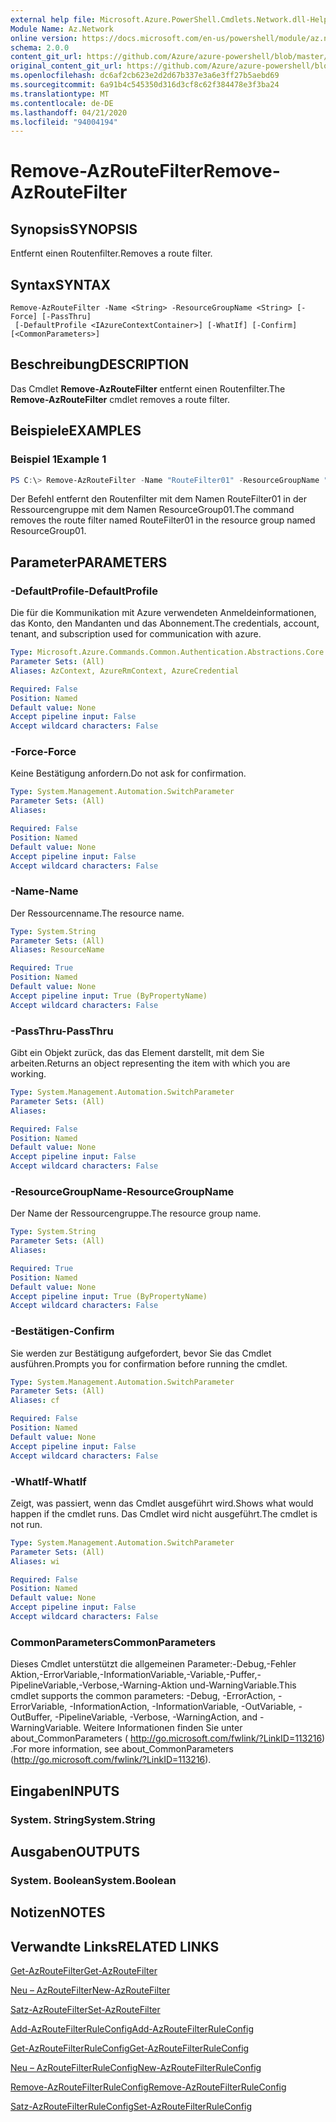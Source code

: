 ```yaml
---
external help file: Microsoft.Azure.PowerShell.Cmdlets.Network.dll-Help.xml
Module Name: Az.Network
online version: https://docs.microsoft.com/en-us/powershell/module/az.network/remove-azroutefilter
schema: 2.0.0
content_git_url: https://github.com/Azure/azure-powershell/blob/master/src/Network/Network/help/Remove-AzRouteFilter.md
original_content_git_url: https://github.com/Azure/azure-powershell/blob/master/src/Network/Network/help/Remove-AzRouteFilter.md
ms.openlocfilehash: dc6af2cb623e2d2d67b337e3a6e3ff27b5aebd69
ms.sourcegitcommit: 6a91b4c545350d316d3cf8c62f384478e3f3ba24
ms.translationtype: MT
ms.contentlocale: de-DE
ms.lasthandoff: 04/21/2020
ms.locfileid: "94004194"
---
```

# <span data-ttu-id="60209-101">Remove-AzRouteFilter</span><span class="sxs-lookup"><span data-stu-id="60209-101">Remove-AzRouteFilter</span></span>

## <span data-ttu-id="60209-102">Synopsis</span><span class="sxs-lookup"><span data-stu-id="60209-102">SYNOPSIS</span></span>
<span data-ttu-id="60209-103">Entfernt einen Routenfilter.</span><span class="sxs-lookup"><span data-stu-id="60209-103">Removes a route filter.</span></span>

## <span data-ttu-id="60209-104">Syntax</span><span class="sxs-lookup"><span data-stu-id="60209-104">SYNTAX</span></span>

```
Remove-AzRouteFilter -Name <String> -ResourceGroupName <String> [-Force] [-PassThru]
 [-DefaultProfile <IAzureContextContainer>] [-WhatIf] [-Confirm] [<CommonParameters>]
```

## <span data-ttu-id="60209-105">Beschreibung</span><span class="sxs-lookup"><span data-stu-id="60209-105">DESCRIPTION</span></span>
<span data-ttu-id="60209-106">Das Cmdlet **Remove-AzRouteFilter** entfernt einen Routenfilter.</span><span class="sxs-lookup"><span data-stu-id="60209-106">The **Remove-AzRouteFilter** cmdlet removes a route filter.</span></span>

## <span data-ttu-id="60209-107">Beispiele</span><span class="sxs-lookup"><span data-stu-id="60209-107">EXAMPLES</span></span>

### <span data-ttu-id="60209-108">Beispiel 1</span><span class="sxs-lookup"><span data-stu-id="60209-108">Example 1</span></span>
```powershell
PS C:\> Remove-AzRouteFilter -Name "RouteFilter01" -ResourceGroupName "ResourceGroup01"
```

<span data-ttu-id="60209-109">Der Befehl entfernt den Routenfilter mit dem Namen RouteFilter01 in der Ressourcengruppe mit dem Namen ResourceGroup01.</span><span class="sxs-lookup"><span data-stu-id="60209-109">The command removes the route filter named RouteFilter01 in the resource group named ResourceGroup01.</span></span>

## <span data-ttu-id="60209-110">Parameter</span><span class="sxs-lookup"><span data-stu-id="60209-110">PARAMETERS</span></span>

### <span data-ttu-id="60209-111">-DefaultProfile</span><span class="sxs-lookup"><span data-stu-id="60209-111">-DefaultProfile</span></span>
<span data-ttu-id="60209-112">Die für die Kommunikation mit Azure verwendeten Anmeldeinformationen, das Konto, den Mandanten und das Abonnement.</span><span class="sxs-lookup"><span data-stu-id="60209-112">The credentials, account, tenant, and subscription used for communication with azure.</span></span>

```yaml
Type: Microsoft.Azure.Commands.Common.Authentication.Abstractions.Core.IAzureContextContainer
Parameter Sets: (All)
Aliases: AzContext, AzureRmContext, AzureCredential

Required: False
Position: Named
Default value: None
Accept pipeline input: False
Accept wildcard characters: False
```

### <span data-ttu-id="60209-113">-Force</span><span class="sxs-lookup"><span data-stu-id="60209-113">-Force</span></span>
<span data-ttu-id="60209-114">Keine Bestätigung anfordern.</span><span class="sxs-lookup"><span data-stu-id="60209-114">Do not ask for confirmation.</span></span>

```yaml
Type: System.Management.Automation.SwitchParameter
Parameter Sets: (All)
Aliases:

Required: False
Position: Named
Default value: None
Accept pipeline input: False
Accept wildcard characters: False
```

### <span data-ttu-id="60209-115">-Name</span><span class="sxs-lookup"><span data-stu-id="60209-115">-Name</span></span>
<span data-ttu-id="60209-116">Der Ressourcenname.</span><span class="sxs-lookup"><span data-stu-id="60209-116">The resource name.</span></span>

```yaml
Type: System.String
Parameter Sets: (All)
Aliases: ResourceName

Required: True
Position: Named
Default value: None
Accept pipeline input: True (ByPropertyName)
Accept wildcard characters: False
```

### <span data-ttu-id="60209-117">-PassThru</span><span class="sxs-lookup"><span data-stu-id="60209-117">-PassThru</span></span>
<span data-ttu-id="60209-118">Gibt ein Objekt zurück, das das Element darstellt, mit dem Sie arbeiten.</span><span class="sxs-lookup"><span data-stu-id="60209-118">Returns an object representing the item with which you are working.</span></span>

```yaml
Type: System.Management.Automation.SwitchParameter
Parameter Sets: (All)
Aliases:

Required: False
Position: Named
Default value: None
Accept pipeline input: False
Accept wildcard characters: False
```

### <span data-ttu-id="60209-119">-ResourceGroupName</span><span class="sxs-lookup"><span data-stu-id="60209-119">-ResourceGroupName</span></span>
<span data-ttu-id="60209-120">Der Name der Ressourcengruppe.</span><span class="sxs-lookup"><span data-stu-id="60209-120">The resource group name.</span></span>

```yaml
Type: System.String
Parameter Sets: (All)
Aliases:

Required: True
Position: Named
Default value: None
Accept pipeline input: True (ByPropertyName)
Accept wildcard characters: False
```

### <span data-ttu-id="60209-121">-Bestätigen</span><span class="sxs-lookup"><span data-stu-id="60209-121">-Confirm</span></span>
<span data-ttu-id="60209-122">Sie werden zur Bestätigung aufgefordert, bevor Sie das Cmdlet ausführen.</span><span class="sxs-lookup"><span data-stu-id="60209-122">Prompts you for confirmation before running the cmdlet.</span></span>

```yaml
Type: System.Management.Automation.SwitchParameter
Parameter Sets: (All)
Aliases: cf

Required: False
Position: Named
Default value: None
Accept pipeline input: False
Accept wildcard characters: False
```

### <span data-ttu-id="60209-123">-WhatIf</span><span class="sxs-lookup"><span data-stu-id="60209-123">-WhatIf</span></span>
<span data-ttu-id="60209-124">Zeigt, was passiert, wenn das Cmdlet ausgeführt wird.</span><span class="sxs-lookup"><span data-stu-id="60209-124">Shows what would happen if the cmdlet runs.</span></span>
<span data-ttu-id="60209-125">Das Cmdlet wird nicht ausgeführt.</span><span class="sxs-lookup"><span data-stu-id="60209-125">The cmdlet is not run.</span></span>

```yaml
Type: System.Management.Automation.SwitchParameter
Parameter Sets: (All)
Aliases: wi

Required: False
Position: Named
Default value: None
Accept pipeline input: False
Accept wildcard characters: False
```

### <span data-ttu-id="60209-126">CommonParameters</span><span class="sxs-lookup"><span data-stu-id="60209-126">CommonParameters</span></span>
<span data-ttu-id="60209-127">Dieses Cmdlet unterstützt die allgemeinen Parameter:-Debug,-Fehler Aktion,-ErrorVariable,-InformationVariable,-Variable,-Puffer,-PipelineVariable,-Verbose,-Warning-Aktion und-WarningVariable.</span><span class="sxs-lookup"><span data-stu-id="60209-127">This cmdlet supports the common parameters: -Debug, -ErrorAction, -ErrorVariable, -InformationAction, -InformationVariable, -OutVariable, -OutBuffer, -PipelineVariable, -Verbose, -WarningAction, and -WarningVariable.</span></span> <span data-ttu-id="60209-128">Weitere Informationen finden Sie unter about_CommonParameters ( http://go.microsoft.com/fwlink/?LinkID=113216) .</span><span class="sxs-lookup"><span data-stu-id="60209-128">For more information, see about_CommonParameters (http://go.microsoft.com/fwlink/?LinkID=113216).</span></span>

## <span data-ttu-id="60209-129">Eingaben</span><span class="sxs-lookup"><span data-stu-id="60209-129">INPUTS</span></span>

### <span data-ttu-id="60209-130">System. String</span><span class="sxs-lookup"><span data-stu-id="60209-130">System.String</span></span>

## <span data-ttu-id="60209-131">Ausgaben</span><span class="sxs-lookup"><span data-stu-id="60209-131">OUTPUTS</span></span>

### <span data-ttu-id="60209-132">System. Boolean</span><span class="sxs-lookup"><span data-stu-id="60209-132">System.Boolean</span></span>

## <span data-ttu-id="60209-133">Notizen</span><span class="sxs-lookup"><span data-stu-id="60209-133">NOTES</span></span>

## <span data-ttu-id="60209-134">Verwandte Links</span><span class="sxs-lookup"><span data-stu-id="60209-134">RELATED LINKS</span></span>

[<span data-ttu-id="60209-135">Get-AzRouteFilter</span><span class="sxs-lookup"><span data-stu-id="60209-135">Get-AzRouteFilter</span></span>](./Get-AzRouteFilter.md)

[<span data-ttu-id="60209-136">Neu – AzRouteFilter</span><span class="sxs-lookup"><span data-stu-id="60209-136">New-AzRouteFilter</span></span>](./New-AzRouteFilter.md)

[<span data-ttu-id="60209-137">Satz-AzRouteFilter</span><span class="sxs-lookup"><span data-stu-id="60209-137">Set-AzRouteFilter</span></span>](./Set-AzRouteFilter.md)

[<span data-ttu-id="60209-138">Add-AzRouteFilterRuleConfig</span><span class="sxs-lookup"><span data-stu-id="60209-138">Add-AzRouteFilterRuleConfig</span></span>](./Add-AzRouteFilterRuleConfig.md)

[<span data-ttu-id="60209-139">Get-AzRouteFilterRuleConfig</span><span class="sxs-lookup"><span data-stu-id="60209-139">Get-AzRouteFilterRuleConfig</span></span>](./Get-AzRouteFilterRuleConfig.md)

[<span data-ttu-id="60209-140">Neu – AzRouteFilterRuleConfig</span><span class="sxs-lookup"><span data-stu-id="60209-140">New-AzRouteFilterRuleConfig</span></span>](./New-AzRouteFilterRuleConfig.md)

[<span data-ttu-id="60209-141">Remove-AzRouteFilterRuleConfig</span><span class="sxs-lookup"><span data-stu-id="60209-141">Remove-AzRouteFilterRuleConfig</span></span>](./Remove-AzRouteFilterRuleConfig.md)

[<span data-ttu-id="60209-142">Satz-AzRouteFilterRuleConfig</span><span class="sxs-lookup"><span data-stu-id="60209-142">Set-AzRouteFilterRuleConfig</span></span>](./Set-AzRouteFilterRuleConfig.md)

